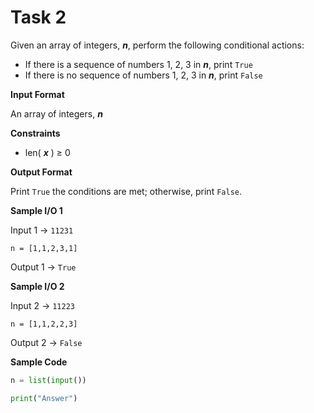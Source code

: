 # Task 2
Given an array of integers, __*n*__, perform the following conditional actions:

* If there is a sequence of numbers 1, 2, 3  in __*n*__, print `True`
* If there is no sequence of numbers 1, 2, 3  in __*n*__, print `False`

**Input Format**

An array of integers, __*n*__

**Constraints**

* len( __*x*__ ) ≥ 0

**Output Format**

Print `True` the conditions are met; otherwise, print `False`.

**Sample I/O 1**

Input 1 → `11231`

`n = [1,1,2,3,1]`

Output 1 → `True`

**Sample I/O 2**

Input 2 → `11223`

`n = [1,1,2,2,3]`

Output 2 → `False`

**Sample Code**

```python
n = list(input())

print("Answer")
```
